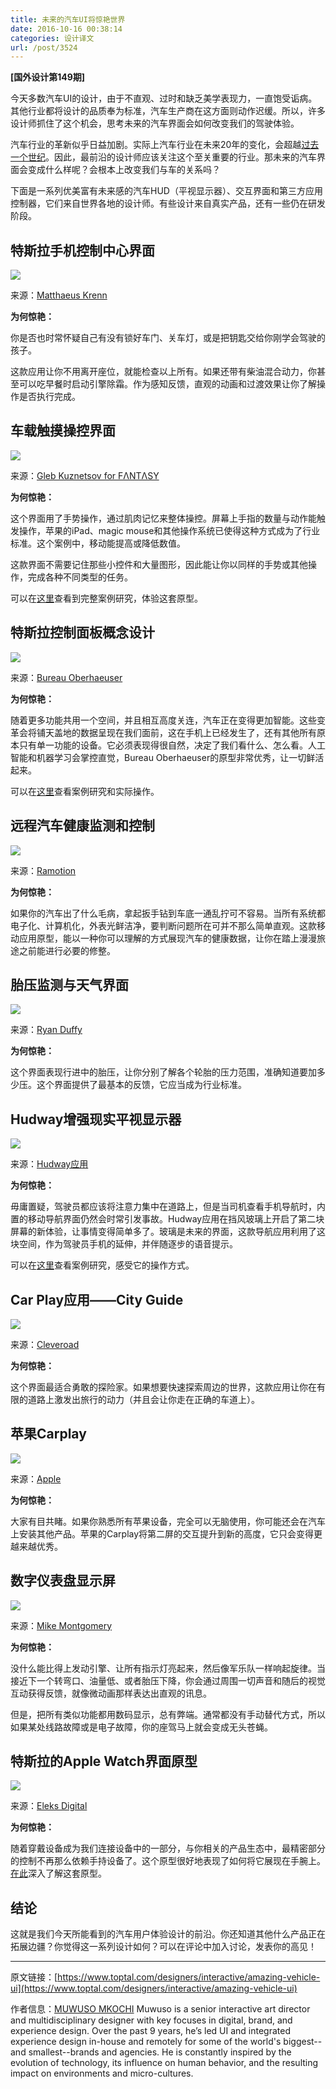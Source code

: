 ```yaml
---
title: 未来的汽车UI将惊艳世界
date: 2016-10-16 00:38:14
categories: 设计译文
url: /post/3524
---
```


**[国外设计第149期]**

今天多数汽车UI的设计，由于不直观、过时和缺乏美学表现力，一直饱受诟病。其他行业都将设计的品质奉为标准，汽车生产商在这方面则动作迟缓。所以，许多设计师抓住了这个机会，思考未来的汽车界面会如何改变我们的驾驶体验。

汽车行业的革新似乎日益加剧。实际上汽车行业在未来20年的变化，会超越[过去一个世纪](https://www.wired.com/2015/03/ingenious-car-uis/)。因此，最前沿的设计师应该关注这个至关重要的行业。那未来的汽车界面会变成什么样呢？会根本上改变我们与车的关系吗？

下面是一系列优美富有未来感的汽车HUD（平视显示器）、交互界面和第三方应用控制器，它们来自世界各地的设计师。有些设计来自真实产品，还有一些仍在研发阶段。

## 特斯拉手机控制中心界面

![](https://storageapi.fleek.co/0a3a8890-e65e-47ce-93d7-0442b9209d38-bucket/blog/posts/2016-10/10-11/toptal-blog-image-1474901649059-e108745eb23c13fe1975db25742f3b23.gif)

来源：[Matthaeus Krenn](http://matthaeuskrenn.com/) 

**为何惊艳：**

你是否也时常怀疑自己有没有锁好车门、关车灯，或是把钥匙交给你刚学会驾驶的孩子。

这款应用让你不用离开座位，就能检查以上所有。如果还带有柴油混合动力，你甚至可以吃早餐时启动引擎除霜。作为感知反馈，直观的动画和过渡效果让你了解操作是否执行完成。

## 车载触摸操控界面

![](https://storageapi.fleek.co/0a3a8890-e65e-47ce-93d7-0442b9209d38-bucket/blog/posts/2016-10/10-11/toptal-blog-image-1474901652884-3be22e13f186d28582b45574addcf8bf.jpg)

来源：[Gleb Kuznetsov for FΛNTΛSY](https://dribbble.com/glebich)

**为何惊艳：**

这个界面用了手势操作，通过肌肉记忆来整体操控。屏幕上手指的数量与动作能触发操作，苹果的iPad、magic mouse和其他操作系统已使得这种方式成为了行业标准。这个案例中，移动能提高或降低数值。

这款界面不需要记住那些小控件和大量图形，因此能让你以同样的手势或其他操作，完成各种不同类型的任务。

可以在[这里](http://matthaeuskrenn.com/new-car-ui/)查看到完整案例研究，体验这套原型。

## 特斯拉控制面板概念设计

![](https://storageapi.fleek.co/0a3a8890-e65e-47ce-93d7-0442b9209d38-bucket/blog/posts/2016-10/10-11/toptal-blog-image-1474901688755-59ec6fdfac83529c46f08aa5807daae4.gif)

来源：[Bureau Oberhaeuser](https://dribbble.com/oberhaeuser)

**为何惊艳：**

随着更多功能共用一个空间，并且相互高度关连，汽车正在变得更加智能。这些变革会将铺天盖地的数据呈现在我们面前，这在手机上已经发生了，还有其他所有原本只有单一功能的设备。它必须表现得很自然，决定了我们看什么、怎么看。人工智能和机器学习会掌控直觉，Bureau Oberhaeuser的原型非常优秀，让一切鲜活起来。

可以在[这里](http://bit.ly/1BSdPDl)查看案例研究和实际操作。

## 远程汽车健康监测和控制

![](https://storageapi.fleek.co/0a3a8890-e65e-47ce-93d7-0442b9209d38-bucket/blog/posts/2016-10/10-11/toptal-blog-image-1474901694980-f10c38003c97edf725eb4cb8bfacabd1.gif)

来源：[Ramotion](https://dribbble.com/Ramotion)

**为何惊艳：**

如果你的汽车出了什么毛病，拿起扳手钻到车底一通乱拧可不容易。当所有系统都电子化、计算机化，外表光鲜洁净，要判断问题所在可并不那么简单直观。这款移动应用原型，能以一种你可以理解的方式展现汽车的健康数据，让你在踏上漫漫旅途之前能进行必要的修整。

## 胎压监测与天气界面

![](https://storageapi.fleek.co/0a3a8890-e65e-47ce-93d7-0442b9209d38-bucket/blog/posts/2016-10/10-11/toptal-blog-image-1474901710367-dd485fe877d5542ee2fa77af5eca4c45.gif)

来源：[Ryan Duffy](https://dribbble.com/RyanDuffy_)

**为何惊艳：**

这个界面表现行进中的胎压，让你分别了解各个轮胎的压力范围，准确知道要加多少压。这个界面提供了最基本的反馈，它应当成为行业标准。

## Hudway增强现实平视显示器

![](https://storageapi.fleek.co/0a3a8890-e65e-47ce-93d7-0442b9209d38-bucket/blog/posts/2016-10/10-11/toptal-blog-image-1474901726547-f1d9cee26a4143367b45131df69b9100.jpg)

来源：[Hudway应用](http://www.hudwayapp.com)

**为何惊艳：**

毋庸置疑，驾驶员都应该将注意力集中在道路上，但是当司机查看手机导航时，内置的移动导航界面仍然会时常引发事故。Hudway应用在挡风玻璃上开启了第二块屏幕的新体验，让事情变得简单多了。玻璃是未来的界面，这款导航应用利用了这块空间，作为驾驶员手机的延伸，并伴随逐步的语音提示。

可以在[这里](http://www.psfk.com/2013/11/augmented-reality-windshield-screen.html)查看案例研究，感受它的操作方式。

## Car Play应用——City Guide

![](https://storageapi.fleek.co/0a3a8890-e65e-47ce-93d7-0442b9209d38-bucket/blog/posts/2016-10/10-11/toptal-blog-image-1474901731652-cf624534d27dc66a1c2c85b43000cf63.gif)

来源：[Cleveroad](https://dribbble.com/cleveroad)

**为何惊艳：**

这个界面最适合勇敢的探险家。如果想要快速探索周边的世界，这款应用让你在有限的道路上激发出旅行的动力（并且会让你走在正确的车道上）。

## 苹果Carplay

![](https://storageapi.fleek.co/0a3a8890-e65e-47ce-93d7-0442b9209d38-bucket/blog/posts/2016-10/10-11/toptal-blog-image-1474901736929-504bf686aef6728409946ec320faa424.jpg)

来源：[Apple](http://www.apple.com/ios/carplay/)

**为何惊艳：**

大家有目共睹。如果你熟悉所有苹果设备，完全可以无脑使用，你可能还会在汽车上安装其他产品。苹果的Carplay将第二屏的交互提升到新的高度，它只会变得更越来越优秀。

## 数字仪表盘显示屏

![](https://storageapi.fleek.co/0a3a8890-e65e-47ce-93d7-0442b9209d38-bucket/blog/posts/2016-10/10-11/toptal-blog-image-1474901744337-05c0824807c3a09aef6cb7b275ec7705.jpg)

来源：[Mike Montgomery](https://www.toptal.com/designers/resume/mike-montgomery)

**为何惊艳：**

没什么能比得上发动引擎、让所有指示灯亮起来，然后像军乐队一样响起旋律。当接近下一个转弯口、油量低、或者胎压下降，你会通过周围一切声音和随后的视觉互动获得反馈，就像微动画那样表达出直观的讯息。

但是，把所有类似功能都用数码显示，总有弊端。通常都没有手动替代方式，所以如果某处线路故障或是电子故障，你的座驾马上就会变成无头苍蝇。

## 特斯拉的Apple Watch界面原型

![](https://storageapi.fleek.co/0a3a8890-e65e-47ce-93d7-0442b9209d38-bucket/blog/posts/2016-10/10-11/toptal-blog-image-1474901751486-2240efb6a80e49438c914b38abcac62e.gif)

来源：[Eleks Digital](http://digital.eleks.com/)

**为何惊艳：**

随着穿戴设备成为我们连接设备中的一部分，与你相关的产品生态中，最精密部分的控制不再那么依赖手持设备了。这个原型很好地表现了如何将它展现在手腕上。[在此](http://bit.ly/1uQc583)深入了解这套原型。

## 结论

这就是我们今天所能看到的汽车用户体验设计的前沿。你还知道其他什么产品正在拓展边疆？你觉得这一系列设计如何？可以在评论中加入讨论，发表你的高见！

---

原文链接：[https://www.toptal.com/designers/interactive/amazing-vehicle-ui](https://www.toptal.com/designers/interactive/amazing-vehicle-ui)

作者信息：[MUWUSO MKOCHI](https://www.toptal.com/designers/resume/muwuso-mkochi)
Muwuso is a senior interactive art director and multidisciplinary designer with key focuses in digital, brand, and experience design. Over the past 9 years, he’s led UI and integrated experience design in-house and remotely for some of the world's biggest--and smallest--brands and agencies. He is constantly inspired by the evolution of technology, its influence on human behavior, and the resulting impact on environments and micro-cultures.